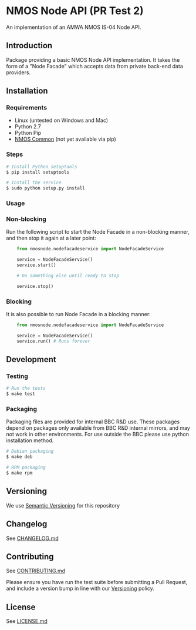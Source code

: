 # NMOS Node API (PR Test 2)

An implementation of an AMWA NMOS IS-04 Node API.

## Introduction

Package providing a basic NMOS Node API implementation. It takes the form of a "Node Facade" which accepts data from private back-end data providers.

## Installation

### Requirements

*   Linux (untested on Windows and Mac)
*   Python 2.7
*   Python Pip
*   [NMOS Common](https://github.com/bbc/nmos-common) (not yet available via pip)

### Steps

```bash
# Install Python setuptools
$ pip install setuptools

# Install the service
$ sudo python setup.py install
```

### Usage

### Non-blocking

Run the following script to start the Node Facade in a non-blocking manner, and then stop it again at a later point:

```Python
    from nmosnode.nodefacadeservice import NodeFacadeService

    service = NodeFacadeService()
    service.start()

    # Do something else until ready to stop

    service.stop()
```

### Blocking

It is also possible to run Node Facade in a blocking manner:

```Python
    from nmosnode.nodefacadeservice import NodeFacadeService

    service = NodeFacadeService()
    service.run() # Runs forever
```

## Development

### Testing

```bash
# Run the tests
$ make test
```

### Packaging

Packaging files are provided for internal BBC R&amp;D use.
These packages depend on packages only available from BBC R&amp;D internal mirrors, and may not work in other environments. For use outside the BBC please use python installation method.

```bash
# Debian packaging
$ make deb

# RPM packaging
$ make rpm
```

## Versioning

We use [Semantic Versioning](https://semver.org/) for this repository

## Changelog

See [CHANGELOG.md](CHANGELOG.md)

## Contributing

See [CONTRIBUTING.md](CONTRIBUTING.md)

Please ensure you have run the test suite before submitting a Pull Request, and include a version bump in line with our [Versioning](#versioning) policy.

## License

See [LICENSE.md](LICENSE.md)

